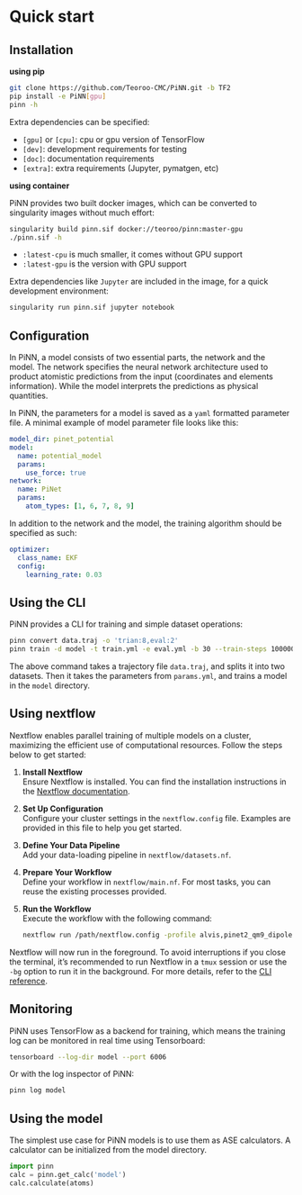 # Quick start
## Installation
**using pip**

```bash
git clone https://github.com/Teoroo-CMC/PiNN.git -b TF2
pip install -e PiNN[gpu]
pinn -h
```

Extra dependencies can be specified:

- `[gpu]` or `[cpu]`: cpu or gpu version of TensorFlow
- `[dev]`: development requirements for testing
- `[doc]`: documentation requirements
- `[extra]`: extra requirements (Jupyter, pymatgen, etc) 


**using container** 

PiNN provides two built docker images, which can be converted to singularity
images without much effort:

```bash
singularity build pinn.sif docker://teoroo/pinn:master-gpu
./pinn.sif -h
```

- `:latest-cpu` is much smaller, it comes without GPU support
- `:latest-gpu` is the version with GPU support

Extra dependencies like `Jupyter` are included in the image, for a quick 
development environment:

```bash
singularity run pinn.sif jupyter notebook
```

## Configuration
In PiNN, a model consists of two essential parts, the network and the model. The
network specifies the neural network architecture used to product atomistic
predictions from the input (coordinates and elements information). While the
model interprets the predictions as physical quantities.

In PiNN, the parameters for a model is saved as a `yaml` formatted parameter
file. A minimal example of model parameter file looks like this:

```yaml
model_dir: pinet_potential
model:
  name: potential_model
  params:
    use_force: true
network:
  name: PiNet
  params:
    atom_types: [1, 6, 7, 8, 9]
```

In addition to the network and the model, the training algorithm should be specified
as such:
```yaml
optimizer:
  class_name: EKF
  config:
    learning_rate: 0.03
```

## Using the CLI
PiNN provides a CLI for training and simple dataset operations:

```bash
pinn convert data.traj -o 'trian:8,eval:2'
pinn train -d model -t train.yml -e eval.yml -b 30 --train-steps 100000 params.yml
```

The above command takes a trajectory file `data.traj`, and splits it into two
datasets. Then it takes the parameters from `params.yml`, and trains a model
in the `model` directory.

## Using nextflow

Nextflow enables parallel training of multiple models on a cluster, maximizing the efficient use of computational resources. Follow the steps below to get started:

1. **Install Nextflow**  
   Ensure Nextflow is installed. You can find the installation instructions in the [Nextflow documentation](https://www.nextflow.io/docs/latest/install.html).

2. **Set Up Configuration**  
   Configure your cluster settings in the `nextflow.config` file. Examples are provided in this file to help you get started.

3. **Define Your Data Pipeline**  
   Add your data-loading pipeline in `nextflow/datasets.nf`.

4. **Prepare Your Workflow**  
   Define your workflow in `nextflow/main.nf`. For most tasks, you can reuse the existing processes provided.

5. **Run the Workflow**  
   Execute the workflow with the following command:  
   ```bash
   nextflow run /path/nextflow.config -profile alvis,pinet2_qm9_dipole -w /path/work_dir
   ```

Nextflow will now run in the foreground. To avoid interruptions if you close the terminal, it’s recommended to run Nextflow in a `tmux` session or use the `-bg` option to run it in the background. For more details, refer to the [CLI reference](https://www.nextflow.io/docs/latest/reference/cli.html).

## Monitoring
PiNN uses TensorFlow as a backend for training, which means the training log can 
be monitored in real time using Tensorboard:
```bash
tensorboard --log-dir model --port 6006
```

Or with the log inspector of PiNN:
```bash
pinn log model
```


## Using the model
The simplest use case for PiNN models is to use them as ASE calculators. A calculator
can be initialized from the model directory.

```python
import pinn
calc = pinn.get_calc('model')
calc.calculate(atoms)
```
